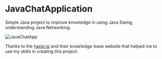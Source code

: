 # JavaChatApplication

Simple Java project to improve knowledge in using Java Swing, understanding Java Networking.

![JavaChatApp](https://github.com/user-attachments/assets/646e7e25-55d8-4add-80fd-bd58e5b917b7)

Thanks to the [hackr.io](https://hackr.io/blog/how-to-build-a-java-chat-app) and their knowledge-base website that helped me to use my skills in creating this project.
